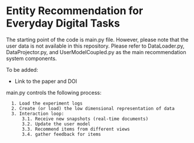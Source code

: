 # Entity Recommendation for Everyday Digital Tasks

The starting point of the code is main.py file. However, please note that the user data is not available in this repository.
Please refer to DataLoader.py, DataProjector.py, and UserModelCoupled.py as the main recommendation system components.


To be added: 
 - Link to the paper and DOI


 main.py controls the following process:
 
      1. Load the experiment logs 
      2. Create (or load) the low dimensional representation of data
      3. Interaction loop:
          3.1. Receive new snapshots (real-time documents)
          3.2. Update the user model
          3.3. Recommend items from different views
          3.4. gather feedback for items

